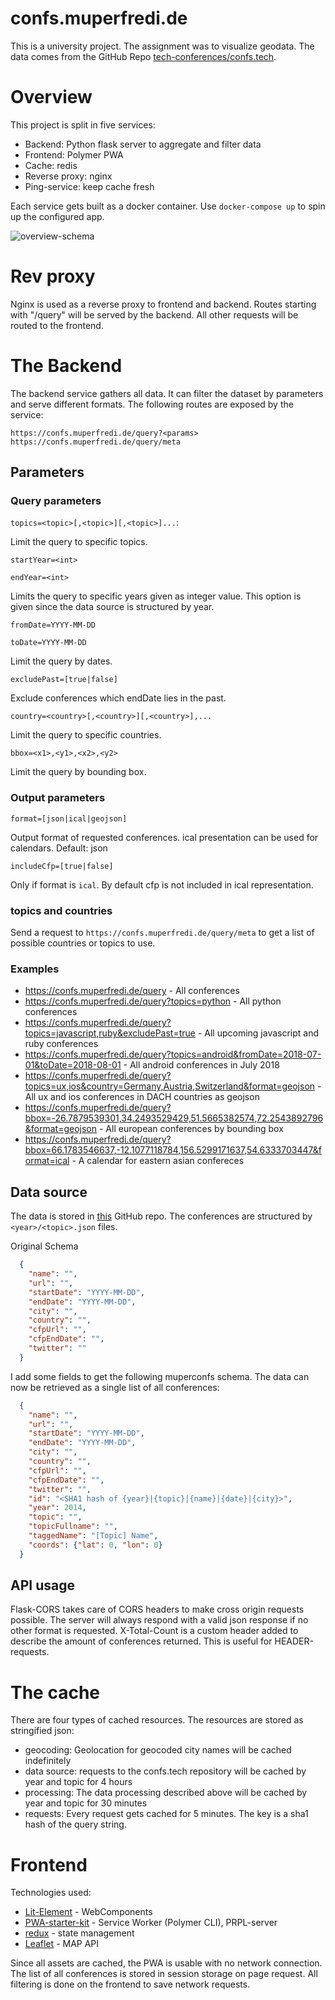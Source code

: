 # confs.muperfredi.de

This is a university project. The assignment was to visualize geodata. The data comes from the GitHub Repo [tech-conferences/confs.tech](https://github.com/tech-conferences/confs.tech).

# Overview

This project is split in five services: 
- Backend: Python flask server to aggregate and filter data
- Frontend: Polymer PWA
- Cache: redis
- Reverse proxy: nginx
- Ping-service: keep cache fresh

Each service gets built as a docker container. Use `docker-compose up` to spin up the configured app.


![overview-schema](https://user-images.githubusercontent.com/2673788/42551280-c3ac85ce-84d6-11e8-8f4b-3ac042c2946f.jpg)

# Rev proxy

Nginx is used as a reverse proxy to frontend and backend. Routes starting with "/query" will be served by the backend. All other requests will be routed to the frontend.  

# The Backend

The backend service gathers all data. It can filter the dataset by parameters and serve different formats. The following routes are exposed by the service:

    https://confs.muperfredi.de/query?<params>
    https://confs.muperfredi.de/query/meta
    
## Parameters

### Query parameters

`topics=<topic>[,<topic>][,<topic>]...`: 

Limit the query to specific topics.
        
`startYear=<int>`

`endYear=<int>`

Limits the query to specific years given as integer value. This option is given since the data source is structured by year.

`fromDate=YYYY-MM-DD`

`toDate=YYYY-MM-DD`

Limit the query by dates.

`excludePast=[true|false]`

Exclude conferences which endDate lies in the past. 

`country=<country>[,<country>][,<country>],...`

Limit the query to specific countries.

`bbox=<x1>,<y1>,<x2>,<y2>`

Limit the query by bounding box.

### Output parameters

`format=[json|ical|geojson]`

Output format of requested conferences. ical presentation can be used for calendars. Default: json

`includeCfp=[true|false]`

Only if format is `ical`. By default cfp is not included in ical representation.

### topics and countries

Send a request to `https://confs.muperfredi.de/query/meta` to get a list of possible countries or topics to use.

### Examples

* https://confs.muperfredi.de/query - All conferences
* https://confs.muperfredi.de/query?topics=python - All python conferences
* https://confs.muperfredi.de/query?topics=javascript,ruby&excludePast=true - All upcoming javascript and ruby conferences
* https://confs.muperfredi.de/query?topics=android&fromDate=2018-07-01&toDate=2018-08-01 - All android conferences in July 2018
* https://confs.muperfredi.de/query?topics=ux,ios&country=Germany,Austria,Switzerland&format=geojson - All ux and ios conferences in DACH countries as geojson
* https://confs.muperfredi.de/query?bbox=-26.7879539301,34.2493529429,51.5665382574,72.2543892796&format=geojson - All european conferences by bounding box
* https://confs.muperfredi.de/query?bbox=66.1783546637,-12.1077118784,156.5299171637,54.6333703447&format=ical - A calendar for eastern asian confereces

## Data source 

The data is stored in [this](https://github.com/tech-conferences/confs.tech) GitHub repo. The conferences are structured by `<year>/<topic>.json` files.

Original Schema

```json
  {
    "name": "",
    "url": "",
    "startDate": "YYYY-MM-DD",
    "endDate": "YYYY-MM-DD",
    "city": "",
    "country": "",
    "cfpUrl": "",
    "cfpEndDate": "",
    "twitter": ""
  }
```

I add some fields to get the following muperconfs schema. The data can now be retrieved as a single list of all conferences:

```json
  {
    "name": "",
    "url": "",
    "startDate": "YYYY-MM-DD",
    "endDate": "YYYY-MM-DD",
    "city": "",
    "country": "",
    "cfpUrl": "",
    "cfpEndDate": "",
    "twitter": "",
    "id": "<SHA1 hash of {year}|{topic}|{name}|{date}|{city}>",
    "year": 2014,
    "topic": "",
    "topicFullname": "",
    "taggedName": "[Topic] Name",
    "coords": {"lat": 0, "lon": 0}
  }
```

## API usage

Flask-CORS takes care of CORS headers to make cross origin requests possible. The server will always respond with a valid json response if no other format is requested. X-Total-Count is a custom header added to describe the amount of conferences returned. This is useful for HEADER-requests.


# The cache

There are four types of cached resources. The resources are stored as stringified json:

* geocoding: Geolocation for geocoded city names will be cached indefinitely
* data source: requests to the confs.tech repository will be cached by year and topic for 4 hours
* processing: The data processing described above will be cached by year and topic for 30 minutes
* requests: Every request gets cached for 5 minutes. The key is a sha1 hash of the query string.


# Frontend

Technologies used:
* [Lit-Element](https://github.com/Polymer/lit-element) - WebComponents
* [PWA-starter-kit](https://github.com/Polymer/pwa-starter-kit) - Service Worker (Polymer CLI), PRPL-server 
* [redux](https://redux.js.org/) - state management
* [Leaflet](https://leafletjs.com/reference-1.3.0.html) - MAP API

Since all assets are cached, the PWA is usable with no network connection. The list of all conferences is stored in session storage on page request. All filtering is done on the frontend to save network requests.
